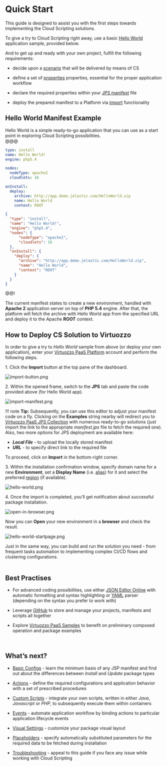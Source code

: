 # Quick Start                                      
    
This guide is designed to assist you with the first steps towards implementing the Cloud Scripting solutions.                                     

To give a try to Cloud Scripting right away, use a basic [Hello World](#hello-world-manifest-example) application sample, provided below.                                                                     

And to get up and ready with your own project, fulfill the following requirements:                                    

- decide upon a [scenario](/samples/) that will be delivered by means of CS                       

- define a set of [properties](/creating-manifest/basic-configs/) properties</a>, essential for the proper application workflow                  

- declare the required properties within your [JPS manifest](/creating-manifest/basic-configs/) file                      

- deploy the prepared manifest to a Platform via [import](#how-to-deploy-cs-solution-to-virtuozzo ) functionality                 

## Hello World Manifest Example                      

Hello World is a simple ready-to-go application that you can use as a start point in exploring Cloud Scripting possibilities.                                              
@@@
```yaml
type: install
name: Hello World!
engine: php5.4

nodes:
  nodeType: apache2
  cloudlets: 16

onInstall:
  deploy:
    archive: http://app.demo.jelastic.com/HelloWorld.zip
    name: Hello World
    context: ROOT
```
```json
{
  "type": "install",
  "name": "Hello World!",
  "engine": "php5.4",
  "nodes": {
      "nodeType": "apache2",
      "cloudlets": 16
  },
  "onInstall": {
    "deploy": {
      "archive": "http://app.demo.jelastic.com/HelloWorld.zip",
      "name": "Hello World",
      "context": "ROOT"
    }
  }
}
```
@@!

The current manifest states to create a new environment, handled with **Apache 2** application server on top of **PHP 5.4** engine. After that, the platform will fetch the archive with Hello World app from the specified URL and deploy it to the Apache **ROOT** context.                                   

## How to Deploy CS Solution to Virtuozzo 

In order to give a try to *Hello World* sample from above (or deploy your own application), enter your <a href="https://www.virtuozzo.com/application-platform-partners/" target="_blank">Virtuozzo PaaS Platform</a> account and perform the following steps.                    

1.&nbsp;Click the **Import** button at the top pane of the dashboard.                                             

![import-button.png](img/import-button.png)                        

2.&nbsp;Within the opened frame, switch to the **JPS** tab and paste the code provided above (for Hello World app).                      

![import-manifest.png](img/import-manifest.png)               

!!! note
    **Tip:** Subsequently, you can use this editor to adjust your manifest code on a fly. Clicking on the **Examples** string nearby will redirect you to <a href="https://github.com/jelastic-jps" target="_blank">Virtuozzo PaaS JPS Collection</a> with numerous ready-to-go solutions (just import the link to the appropriate *manifest.jps* file to fetch the required one). Also, two more options for JPS deployment are available here:<ul><li><b>*Local File*</b> - to upload the locally stored manifest</li><li><b>*URL*</b> - to specify direct link to the required file</li></ul>        

To proceed, click on **Import** in the bottom-right corner.                   

3.&nbsp;Within the installation confirmation window, specify domain name for a new **Environment**, set a **Display Name** (i.e. <a href="https://www.virtuozzo.com/application-platform-docs/environment-aliases/" target="_blank">alias</a>) for it and select the preferred <a href="https://www.virtuozzo.com/application-platform-docs/environment-regions/" target="_blank">region</a> (if available).                  

![hello-world.png](img/hello-world.png)                                        

4.&nbsp;Once the import is completed, you’ll get notification about successful package installation.                                                                              

![open-in-browser.png](img/open-in-browser.png)               

Now you can **Open** your new environment in a **browser** and check the result.                         

![hello-world-startpage.png](img/hello-world-startpage.png)                                   

Just in the same way, you can build and run the solution you need - from frequent tasks automation to implementing complex CI/CD flows and clustering configurations.                               
<br>    
## Best Practises                        

- For advanced coding possibilities, use either <a href="http://jsoneditoronline.org/" target="_blank">JSON Editor Online</a> with automatic formatting and syntax highlighting or <a href="http://www.yaml.org/" target="_blank">YAML</a> parser (depending on the syntax you prefer to work with)                               

- Leverage <a href="https://github.com/" target="_blank">GitHub</a> to store and manage your projects, manifests and scripts all together                              

- Explore <a href="/samples/" target="_blank">Virtuozzo PaaS Samples</a> to benefit on preliminary composed operation and package examples                            

<br> 
<h2> What’s next?</h2>                                     

- [Basic Configs](/creating-manifest/basic-configs/) - learn the minimum basis of any JSP manifest and find out about the differences between *Install* and *Update* package types                                                         

- [Actions](/creating-manifest/actions/) - define the required configurations and application behavior with a set of prescribed procedures                                                           

- [Custom Scripts](/creating-manifest/custom-scripts/) - integrate your own scripts, written in either *Java*, *Javascript* or *PHP*, to subsequently execute them within containers                                                              

- [Events](/creating-manifest/events/) - automate application workflow by binding actions to particular application lifecycle events                                                     

- [Visual Settings](/creating-manifest/visual-settings/) - customize your package visual layout                                                             

- [Placeholders](/creating-manifest/placeholders/) - specify automatically substituted parameters for the required data to be fetched during installation                 

- [Troubleshooting](/troubleshooting/) - appeal to this guide if you face any issue while working with Cloud Scripting                                                                           
